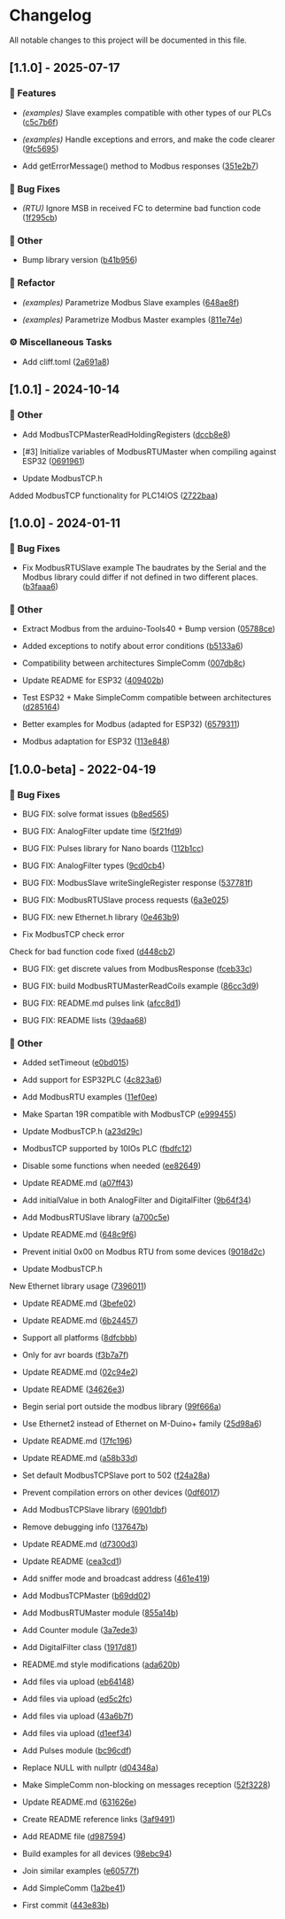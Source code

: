 # Changelog

All notable changes to this project will be documented in this file.

## [1.1.0] - 2025-07-17

### 🚀 Features

- *(examples)* Slave examples compatible with other types of our PLCs ([c5c7b6f](c5c7b6f0a4dd79ee365c1aeaddc1868ab05a0a08))

- *(examples)* Handle exceptions and errors, and make the code clearer ([9fc5695](9fc569506ebc6050be333cb3eba5208eff913960))

- Add getErrorMessage() method to Modbus responses ([351e2b7](351e2b71b1a3490b1e3fbaefaecd05a214285f44))


### 🐛 Bug Fixes

- *(RTU)* Ignore MSB in received FC to determine bad function code ([1f295cb](1f295cb97a4fbb37b48a8e7eae65537bab15b02a))


### 💼 Other

- Bump library version ([b41b956](b41b956ed617b58449fd6a47a5f80077100466c9))


### 🚜 Refactor

- *(examples)* Parametrize Modbus Slave examples ([648ae8f](648ae8f064f3c513a7f4df8a437381d50d024b5d))

- *(examples)* Parametrize Modbus Master examples ([811e74e](811e74eed5a58f9f7676b24fa6bc5a3f2ce57964))


### ⚙️ Miscellaneous Tasks

- Add cliff.toml ([2a691a8](2a691a8d40777bb8f8d4649cbbb5a954b529bd1b))


## [1.0.1] - 2024-10-14

### 💼 Other

- Add ModbusTCPMasterReadHoldingRegisters ([dccb8e8](dccb8e80c4da80671f9cee4c8d5b0cc17d47ca38))

- [#3] Initialize variables of ModbusRTUMaster when compiling against ESP32 ([0691961](0691961f9b64567b575ed5c55b703ec7ac258b47))

- Update ModbusTCP.h

Added ModbusTCP functionality for PLC14IOS ([2722baa](2722baa5819245ba9c8beadc0fe9d41999d073d6))


## [1.0.0] - 2024-01-11

### 🐛 Bug Fixes

- Fix ModbusRTUSlave example
The baudrates by the Serial and the Modbus library could differ if not defined in two different places. ([b3faaa6](b3faaa65ce46c481131be0c7c867932e2ce72c01))


### 💼 Other

- Extract Modbus from the arduino-Tools40 + Bump version ([05788ce](05788cede1cbd87d1b6e905e5901b5f53840cf8f))

- Added exceptions to notify about error conditions ([b5133a6](b5133a61ee4caa234d961679d786cf9df546e9a6))

- Compatibility between architectures SimpleComm ([007db8c](007db8c9ad37ececdeab37b19e7b7313ad52c39b))

- Update README for ESP32 ([409402b](409402b3e47ba6a45f3d5ee7a9cec560afe70007))

- Test ESP32 + Make SimpleComm compatible between architectures ([d285164](d2851649877960c5cc0f8195b748c5c02ef50eac))

- Better examples for Modbus (adapted for ESP32) ([6579311](65793112a2b374fa6a47d192a8ba7fe89b8b3705))

- Modbus adaptation for ESP32 ([113e848](113e848583eb1108600158b95c11d13af23340b0))


## [1.0.0-beta] - 2022-04-19

### 🐛 Bug Fixes

- BUG FIX: solve format issues ([b8ed565](b8ed5657c602d52b42e797190de9435f628bbc63))

- BUG FIX: AnalogFilter update time ([5f21fd9](5f21fd9e8d6cabc09aef4d48a53a34448baf9c7b))

- BUG FIX: Pulses library for Nano boards ([112b1cc](112b1cc2a93ad74c1f4ca2dfb30d321eddc3d3be))

- BUG FIX: AnalogFilter types ([9cd0cb4](9cd0cb456612875d86b520a1a2d40b68f3cdda19))

- BUG FIX: ModbusSlave writeSingleRegister response ([537781f](537781f4219022999d2e1d469feb77e807bbb3c5))

- BUG FIX: ModbusRTUSlave process requests ([6a3e025](6a3e02542193d26cf7f7e2ff85b7910def76c2a0))

- BUG FIX: new Ethernet.h library ([0e463b9](0e463b992a0a46ff69edede3c426f7b58dec59ff))

- Fix ModbusTCP check error

Check for bad function code fixed ([d448cb2](d448cb28854f53d33085d40dc8acc17003878fad))

- BUG FIX: get discrete values from ModbusResponse ([fceb33c](fceb33c8bca0672fcab476e606861f54f68b8f91))

- BUG FIX: build ModbusRTUMasterReadCoils example ([86cc3d9](86cc3d979a38bbf2df97fdc6300f1f8ece1be1d7))

- BUG FIX: README.md pulses link ([afcc8d1](afcc8d189290f2fe1b1d2a378ab0110a1730e32f))

- BUG FIX: README lists ([39daa68](39daa68487cd01f25b541479af27e50a19e4f6bf))


### 💼 Other

- Added setTimeout ([e0bd015](e0bd0154e8588f69eb8b0b4e8da62c05eb3a408d))

- Add support for ESP32PLC ([4c823a6](4c823a6f775bea651c214c13237fad876d12d397))

- Add ModbusRTU examples ([11ef0ee](11ef0ee9205b25791e078964906dec6414a87026))

- Make Spartan 19R compatible with ModbusTCP ([e999455](e99945552c327ccdac02fc243c086384f27e1f43))

- Update ModbusTCP.h ([a23d29c](a23d29c0e6cdb8e6d7b0886e935a7212951aeff4))

- ModbusTCP supported by 10IOs PLC ([fbdfc12](fbdfc12988bef4c31b0d7cecc3400b30e48ca66f))

- Disable some functions when needed ([ee82649](ee826499102d81a954bd5aa5952530d0d49a204d))

- Update README.md ([a07ff43](a07ff43a19e68dfa9a0e9b4ddd126166a4d53f73))

- Add initialValue in both AnalogFilter and DigitalFilter ([9b64f34](9b64f346443081f01ad14cfc6f8a405cfe21de11))

- Add ModbusRTUSlave library ([a700c5e](a700c5e5414996da3b865d98cfbbb13f50b8cd38))

- Update README.md ([648c9f6](648c9f613034d62064e35fd9884dcdb6d37830ac))

- Prevent initial 0x00 on Modbus RTU from some devices ([9018d2c](9018d2c59231e3ad81e33dab80eb81731dfa892b))

- Update ModbusTCP.h

New Ethernet library usage ([7396011](7396011a70030cc7196bacdcdcfa73fbf83b2059))

- Update README.md ([3befe02](3befe024b4310749770319feac4140e0c0dae1bc))

- Update README.md ([6b24457](6b244573f138c8aa063a49d2cb55f81270aa3524))

- Support all platforms ([8dfcbbb](8dfcbbb197f7e510aff349c6684ba772c0b5dd4a))

- Only for avr boards ([f3b7a7f](f3b7a7fee7f2e11731506ff19f5ff1ac5d72f062))

- Update README.md ([02c94e2](02c94e20cdc79c1b755939419620c9b495be98e8))

- Update README ([34626e3](34626e36d5a52bc80f3538457b5b20364a9b619f))

- Begin serial port outside the modbus library ([99f666a](99f666a90a56b6b4a2b4486f02d57cfecf0735ea))

- Use Ethernet2 instead of Ethernet on M-Duino+ family ([25d98a6](25d98a684cf4933835334c9408914662f00bcd1f))

- Update README.md ([17fc196](17fc1964ae784ad44db0e8055f1f8af964e42eec))

- Update README.md ([a58b33d](a58b33de4c3deb2cac28df61320720f856759557))

- Set default ModbusTCPSlave port to 502 ([f24a28a](f24a28a33ffb4ed76bb72587ee8c845e80084d20))

- Prevent compilation errors on other devices ([0df6017](0df601756b201f89efdbbc058a8f016c4aa203df))

- Add ModbusTCPSlave library ([6901dbf](6901dbfa6c1cef9e2ac80b57e5695ddbfc17971b))

- Remove debugging info ([137647b](137647bfb55e35a7e08e5abcfea8b7d219c04bdd))

- Update README.md ([d7300d3](d7300d30c18addc35a160334fcebe12deb37c9c3))

- Update README ([cea3cd1](cea3cd185293ba07f1c02130b412ac0f6ba8dfe8))

- Add sniffer mode and broadcast address ([461e419](461e419a4e9f5fb9170cb6a1fe4257edf0d3ec97))

- Add ModbusTCPMaster ([b69dd02](b69dd02ca415d15b58fd7afce41cf8bcb22eb4b5))

- Add ModbusRTUMaster module ([855a14b](855a14bd6b70058ce3c52b5392877aef8ed36526))

- Add Counter module ([3a7ede3](3a7ede3ae4212f4a6cdb3e52a997b0e4f8312d71))

- Add DigitalFilter class ([1917d81](1917d81c46e173d19a726899fde39931059778c9))

- README.md style modifications ([ada620b](ada620b871d2b61c2998c132b9322d138f6268df))

- Add files via upload ([eb64148](eb64148dbd7756927d5e95d69f3b2b54c8670297))

- Add files via upload ([ed5c2fc](ed5c2fc09bc0a6b424c6c0cbdae22614d416ce8a))

- Add files via upload ([43a6b7f](43a6b7fa02048483307f80b564423695ff350f51))

- Add files via upload ([d1eef34](d1eef343f531ad00553abbbf18df48d295b7b4f5))

- Add Pulses module ([bc96cdf](bc96cdf6a259ab104ffddcd49ddd354d52a8c660))

- Replace NULL with nullptr ([d04348a](d04348ac35de815ce2c52b9dc38580d0fd6460e1))

- Make SimpleComm non-blocking on messages reception ([52f3228](52f3228c78e545bf2848ea44e6ac432bae096ad5))

- Update README.md ([631626e](631626e2db69b074b5c0c9d41cd4327448a914cd))

- Create README reference links ([3af9491](3af949159ff61a512585c9eae699f6abe4058506))

- Add README file ([d987594](d987594291f6843d424796f9260b7de02386d7cf))

- Build examples for all devices ([98ebc94](98ebc94b702ca58e85298db91946f3d4dac8c3a7))

- Join similar examples ([e60577f](e60577fdc5b6422d57bbe4efb8fde7692ecb11fe))

- Add SimpleComm ([1a2be41](1a2be413721b04f385d6667ffdd6b9f4950f678b))

- First commit ([443e83b](443e83b19451f62dd5394a1b9c4f3493c2fff050))


<!-- generated by git-cliff -->
